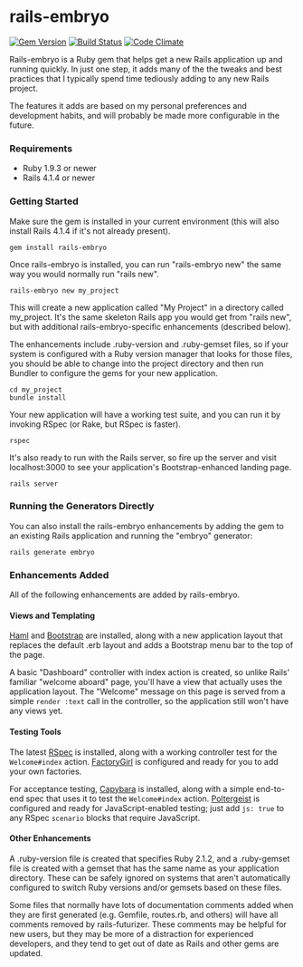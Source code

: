 # rails-embryo
[![Gem Version](https://badge.fury.io/rb/rails-embryo.png)](http://badge.fury.io/rb/rails-embryo)
[![Build Status](https://travis-ci.org/brianauton/rails-embryo.png?branch=master)](https://travis-ci.org/brianauton/rails-embryo)
[![Code Climate](https://codeclimate.com/github/brianauton/rails-embryo.png)](https://codeclimate.com/github/brianauton/rails-embryo)

Rails-embryo is a Ruby gem that helps get a new Rails application up and
running quickly. In just one step, it adds many of the the tweaks and
best practices that I typically spend time tediously adding to any new
Rails project.

The features it adds are based on my personal
preferences and development habits, and will probably be made more
configurable in the future.

### Requirements

* Ruby 1.9.3 or newer
* Rails 4.1.4 or newer

### Getting Started

Make sure the gem is installed in your current environment (this will
also install Rails 4.1.4 if it's not already present).

    gem install rails-embryo

Once rails-embryo is installed, you can run "rails-embryo new" the
same way you would normally run "rails new".

    rails-embryo new my_project

This will create a new application called "My Project" in a directory
called my_project. It's the same skeleton Rails app you would get from
"rails new", but with additional rails-embryo-specific enhancements
(described below).

The enhancements include .ruby-version and .ruby-gemset files, so if
your system is configured with a Ruby version manager that looks for
those files, you should be able to change into the project directory
and then run Bundler to configure the gems for your new application.

    cd my_project
    bundle install

Your new application will have a working test suite, and you can run
it by invoking RSpec (or Rake, but RSpec is faster).

    rspec

It's also ready to run with the Rails server, so fire up the server
and visit localhost:3000 to see your application's
Bootstrap-enhanced landing page.

    rails server

### Running the Generators Directly

You can also install the rails-embryo enhancements by adding the gem
to an existing Rails application and running the "embryo" generator:

    rails generate embryo

### Enhancements Added

All of the following enhancements are added by rails-embryo.

#### Views and Templating

[Haml](http://haml.info/) and [Bootstrap](http://getbootstrap.com/)
are installed, along with a new application layout that replaces the
default .erb layout and adds a Bootstrap menu bar to the top of the
page.

A basic "Dashboard" controller with index action is created, so unlike
Rails' familiar "welcome aboard" page, you'll have a view that
actually uses the application layout. The "Welcome" message on this
page is served from a simple `render :text` call in the controller, so
the application still won't have any views yet.

#### Testing Tools

The latest
[RSpec](http://myronmars.to/n/dev-blog/2014/05/notable-changes-in-rspec-3)
is installed, along with a working controller test for the
`Welcome#index`
action. [FactoryGirl](https://github.com/thoughtbot/factory_girl) is
configured and ready for you to add your own factories.

For acceptance testing,
[Capybara](https://github.com/jnicklas/capybara) is installed, along
with a simple end-to-end spec that uses it to test the `Welcome#index`
action. [Poltergeist](https://github.com/teampoltergeist/poltergeist)
is configured and ready for JavaScript-enabled testing; just add `js:
true` to any RSpec `scenario` blocks that require JavaScript.

#### Other Enhancements

A .ruby-version file is created that specifies Ruby 2.1.2, and a
.ruby-gemset file is created with a gemset that has the same name as
your application directory. These can be safely ignored on systems
that aren't automatically configured to switch Ruby versions and/or
gemsets based on these files.

Some files that normally have lots of documentation comments added
when they are first generated (e.g. Gemfile, routes.rb, and others)
will have all comments removed by rails-futurizer. These comments may
be helpful for new users, but they may be more of a distraction for
experienced developers, and they tend to get out of date as Rails and
other gems are updated.
